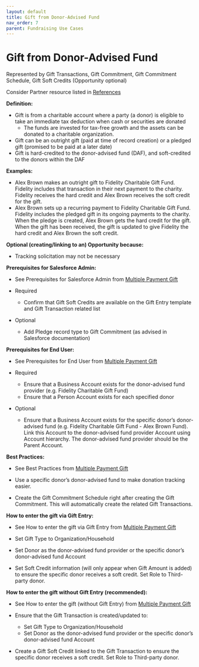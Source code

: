 ```yaml
---
layout: default
title: Gift from Donor-Advised Fund
nav_order: 7
parent: Fundraising Use Cases
---
```


# Gift from Donor-Advised Fund

Represented by Gift Transactions, Gift Commitment, Gift Commitment Schedule, Gift Soft Credits (Opportunity optional)

Consider Partner resource listed in [References](https://docs.google.com/document/d/1R4sRRd1VSMeSmUbVenMY6ci_GE0FLp_FR0fYu99xvYs/edit#heading=h.j1lq2yn0gzbk)

**Definition:**



* Gift is from a charitable account where a party (a donor) is eligible to take an immediate tax deduction when cash or securities are donated
    * The funds are invested for tax-free growth and the assets can be donated to a charitable organization. 
* Gift can be an outright gift (paid at time of record creation) or a pledged gift (promised to be paid at a later date)
* Gift is hard-credited to the donor-advised fund (DAF), and soft-credited to the donors within the DAF

**Examples:**



* Alex Brown makes an outright gift to Fidelity Charitable Gift Fund. Fidelity includes that transaction in their next payment to the charity. Fidelity receives the hard credit and Alex Brown receives the soft credit for the gift. 
* Alex Brown sets up a recurring payment to Fidelity Charitable Gift Fund. Fidelity includes the pledged gift in its ongoing payments to the charity. When the pledge is created, Alex Brown gets the hard credit for the gift. When the gift has been received, the gift is updated to give Fidelity the hard credit and Alex Brown the soft credit. 

**Optional (creating/linking to an) Opportunity because:**



* Tracking solicitation may not be necessary

**Prerequisites for Salesforce Admin:**



* See Prerequisites for Salesforce Admin from [Multiple Payment Gift](use-cases-multiple-payment-gift.md)

* Required	
    * Confirm that Gift Soft Credits are available on the Gift Entry template and Gift Transaction related list
* Optional
    * Add Pledge record type to Gift Commitment (as advised in Salesforce documentation)

**Prerequisites for End User:**



* See Prerequisites for End User from [Multiple Payment Gift](use-cases-multiple-payment-gift.md)

* Required
    * Ensure that a Business Account exists for the donor-advised fund provider (e.g. Fidelity Charitable Gift Fund)
    * Ensure that a Person Account exists for each specified donor
* Optional
    * Ensure that a Business Account exists for the specific donor’s donor-advised fund (e.g. Fidelity Charitable Gift Fund - Alex Brown Fund). Link this Account to the donor-advised fund provider Account using Account hierarchy. The donor-advised fund provider should be the Parent Account.

**Best Practices:**



* See Best Practices from [Multiple Payment Gift](use-cases-multiple-payment-gift.md)

* Use a specific donor’s donor-advised fund to make donation tracking easier. 
* Create the Gift Commitment Schedule right after creating the Gift Commitment. This will automatically create the related Gift Transactions. 

**How to enter the gift via Gift Entry:**



* See How to enter the gift via Gift Entry from [Multiple Payment Gift](use-cases-multiple-payment-gift.md)

* Set Gift Type to Organization/Household
* Set Donor as the donor-advised fund provider or the specific donor’s donor-advised fund Account
* Set Soft Credit information (will only appear when Gift Amount is added) to ensure the specific donor receives a soft credit. Set Role to Third-party donor.

**How to enter the gift without Gift Entry (recommended):**



* See How to enter the gift (without Gift Entry) from [Multiple Payment Gift](use-cases-multiple-payment-gift.md)

* Ensure that the Gift Transaction is created/updated to:
    * Set Gift Type to Organization/Household
    * Set Donor as the donor-advised fund provider or the specific donor’s donor-advised fund Account
* Create a Gift Soft Credit linked to the Gift Transaction to ensure the specific donor receives a soft credit. Set Role to Third-party donor.
